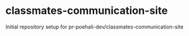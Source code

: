 # classmates-communication-site

Initial repository setup for pr-poehali-dev/classmates-communication-site